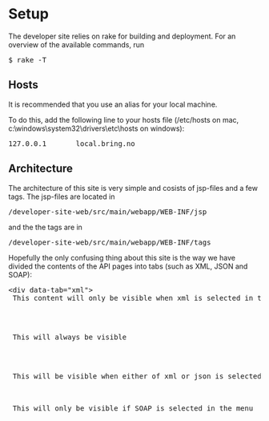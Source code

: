 # Setup

The developer site relies on rake for building and deployment. For an overview of the available commands, run
<pre>
$ rake -T
</pre>


## Hosts

It is recommended that you use an alias for your local machine.

To do this, add the following line to your hosts file (/etc/hosts on mac, c:\\windows\\system32\\drivers\\etc\\hosts on windows):
<pre>
127.0.0.1       local.bring.no
</pre>

## Architecture

The architecture of this site is very simple and cosists of jsp-files and a few tags. The jsp-files are located in 
<pre>/developer-site-web/src/main/webapp/WEB-INF/jsp</pre>
and the the tags are in
<pre>/developer-site-web/src/main/webapp/WEB-INF/tags</pre>

Hopefully the only confusing thing about this site is the way we have divided the contents of the API pages into tabs (such as XML, JSON and SOAP):
<pre>
&lt;div data-tab="xml"&gt;
 This content will only be visible when xml is selected in the menu
</div>

<p>
 This will always be visible
</p>

<div data-tab="xml json">
 This will be visible when either of xml or json is selected.
</div>

<div data-tab="soap">
 This will only be visible if SOAP is selected in the menu
</div>
</pre>

